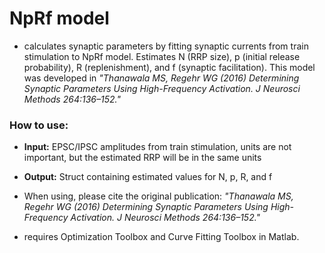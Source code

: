 # NpRf model

- calculates synaptic parameters by fitting synaptic currents from train stimulation to NpRf model. Estimates N (RRP size), p (initial release probability), R (replenishment), and f (synaptic facilitation). This model was developed in *"Thanawala MS, Regehr WG (2016) Determining Synaptic Parameters Using High-Frequency Activation. J Neurosci Methods 264:136–152."*

### How to use:

- **Input:** EPSC/IPSC amplitudes from train stimulation, units are not important, but the estimated RRP will be in the same units
- **Output:** Struct containing estimated values for N, p, R, and f

- When using, please cite the original publication:
*"Thanawala MS, Regehr WG (2016) Determining Synaptic Parameters Using High-Frequency Activation. J Neurosci Methods 264:136–152."*

- requires Optimization Toolbox and Curve Fitting Toolbox in Matlab.
